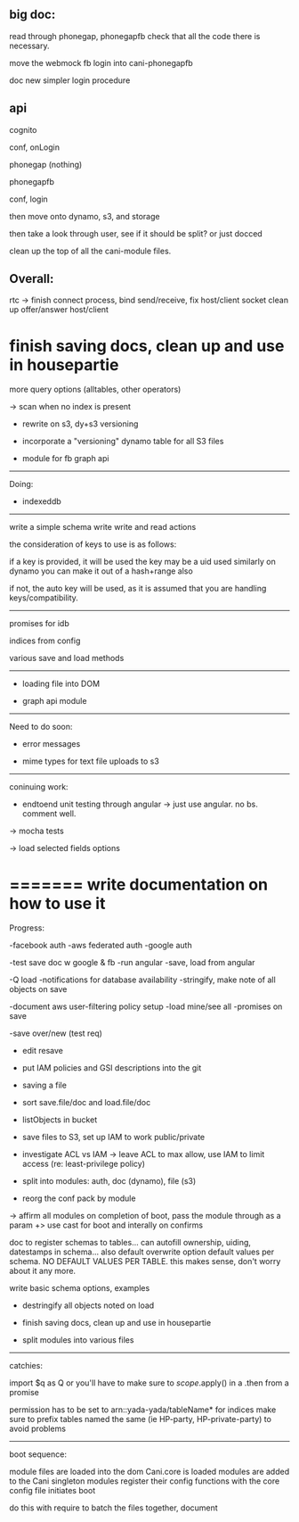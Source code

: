 big doc:
---

read through phonegap, phonegapfb
check that all the code there is necessary.

move the webmock fb login into cani-phonegapfb

doc new simpler login procedure

api
---

cognito

conf, onLogin


phonegap (nothing)

phonegapfb

conf, login



then move onto dynamo, s3, and storage

then take a look through user, see if it should be split?
or just docced


clean up the top of all the cani-module files.


Overall:
-----

rtc -> finish connect process, bind send/receive, fix host/client socket
clean up offer/answer host/client


finish saving docs, clean up and use in housepartie
=======
more query options (alltables, other operators)

-> scan when no index is present

- rewrite on s3, dy+s3 versioning
- incorporate a "versioning" dynamo table for all S3 files

- module for fb graph api

-----------------------------
Doing:

- indexeddb
-----------

write a simple schema
write write and read actions

the consideration of keys to use is as follows:

if a key is provided, it will be used
the key may be a uid used similarly on dynamo
you can make it out of a hash+range also

if not, the auto key will be used, as it is assumed
that you are handling keys/compatibility.

---

promises for idb

indices from config

various save and load methods

--------------------------
- loading file into DOM

- graph api module

-----------------------------
Need to do soon:

- error messages

- mime types for text file uploads to s3

--------------------------------------------------------------

coninuing work:


- endtoend unit testing through angular -> just use angular. no bs. comment well.

-> mocha tests

-> load selected fields options

=======
write documentation on how to use it
=======


Progress:

-facebook auth
-aws federated auth
-google auth

-test save doc w google & fb
-run angular
-save, load from angular

-Q load
-notifications for database availability
-stringify, make note of all objects on save

-document aws user-filtering policy setup
-load mine/see all
-promises on save

-save over/new (test req)
- edit resave
- put IAM policies and GSI descriptions into the git

- saving a file
- sort save.file/doc and load.file/doc

- listObjects in bucket

- save files to S3, set up IAM to work public/private

- investigate ACL vs IAM -> leave ACL to max allow, use IAM to limit access (re: least-privilege policy)


- split into modules: auth, doc (dynamo), file (s3)

- reorg the conf pack by module

-> affirm all modules on completion of boot, pass the module through as a param
+> use cast for boot and interally on confirms

doc to register schemas to tables... can autofill ownership, uiding, datestamps in schema... also default overwrite option
  default values per schema. NO DEFAULT VALUES PER TABLE. this makes sense, don't worry about it any more.

write basic schema options, examples

- destringify all objects noted on load

- finish saving docs, clean up and use in housepartie

- split modules into various files

--------------------------------------------------------------

catchies:

import $q as Q or you'll have to
make sure to $scope.$apply() in a .then from a promise

permission has to be set to arn::yada-yada/tableName* for indices
make sure to prefix tables named the same (ie HP-party, HP-private-party) to avoid problems

------------------------------------
boot sequence:

module files are loaded into the dom
Cani.core is loaded
modules are added to the Cani singleton
modules register their config functions with the core
config file initiates boot

do this with require to batch the files together, document
